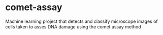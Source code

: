 # comet-assay
Machine learning project that detects and classify microscope images of cells taken to asses DNA damage using the comet assay method
